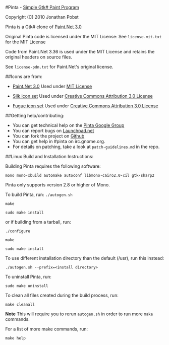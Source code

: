 #Pinta - [Simple Gtk# Paint Program](http://pinta-project.com/)

Copyright (C) 2010 Jonathan Pobst <monkey AT jpobst DOT com>

Pinta is a Gtk# clone of [Paint.Net 3.0](http://www.getpaint.net/)

Original Pinta code is licensed under the MIT License:
See `license-mit.txt` for the MIT License

Code from Paint.Net 3.36 is used under the MIT License and retains the
original headers on source files.

See `license-pdn.txt` for Paint.Net's original license.


##Icons are from:

- [Paint.Net 3.0](http://www.getpaint.net/)
Used under [MIT License](http://www.opensource.org/licenses/mit-license.php)

- [Silk icon set](http://www.famfamfam.com/lab/icons/silk/)
Used under [Creative Commons Attribution 3.0 License](http://creativecommons.org/licenses/by/3.0/)

- [Fugue icon set](http://pinvoke.com/)
Used under [Creative Commons Attribution 3.0 License](http://creativecommons.org/licenses/by/3.0/)

##Getting help/contributing:

- You can get technical help on the [Pinta Google Group](http://groups.google.com/group/pinta)
- You can report bugs on [Launchpad.net](https://bugs.launchpad.net/pinta/+filebug)
- You can fork the project on [Github](https://github.com/PintaProject/Pinta)
- You can get help in #pinta on irc.gnome.org.
- For details on patching, take a look at `patch-guidelines.md` in the repo.


##Linux Build and Installation Instructions:

Building Pinta requires the following software:

`mono mono-xbuild automake autoconf libmono-cairo2.0-cil gtk-sharp2`

Pinta only supports version 2.8 or higher of Mono.

To build Pinta, run:
`./autogen.sh`

`make`

`sudo make install`

or if building from a tarball, run:

`./configure`

`make`

`sudo make install`

To use different installation directory than the default (/usr), run this instead:

`./autogen.sh --prefix=<install directory>`


To uninstall Pinta, run:

`sudo make uninstall`

To clean all files created during the build process, run:

`make cleanall`

**Note** This will require you to rerun `autogen.sh` in order to run more `make` commands.

For a list of more make commands, run:

`make help`

